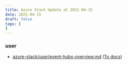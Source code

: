 ```yaml
---
title: Azure Stack Update at 2021-04-15
date: 2021-04-15
draft: false
tags: [
]
---
```


### user
- [azure-stack/user/event-hubs-overview.md](https://github.com/MicrosoftDocs/azure-stack-docs/compare/dde889d..acee63e#diff-b537a76baab5186b3f16291f3ed69a6cb8171fecef0fac8d29c9784ceec15f8f) ([To docs](https://docs.microsoft.com/en-us/azure-stack/user/event-hubs-overview?WT.mc_id=AZ-MVP-5003408))
    
